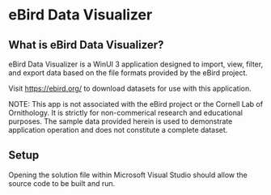 # eBird Data Visualizer

## What is eBird Data Visualizer?

eBird Data Visualizer is a WinUI 3 application designed to import, view, filter, and export data based on the file formats provided by the eBird project.

Visit https://ebird.org/ to download datasets for use with this application.

NOTE: This app is not associated with the eBird project or the Cornell Lab of Ornithology. It is strictly for non-commerical research and educational purposes. The sample data provided herein is used to demonstrate application operation and does not constitute a complete dataset.

## Setup

Opening the solution file within Microsoft Visual Studio should allow the source code to be built and run. 
